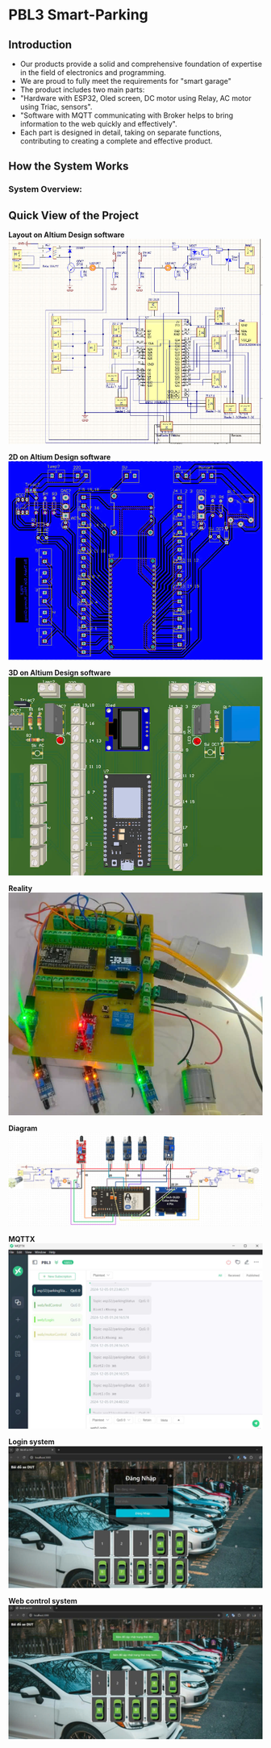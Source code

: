 # PBL3 Smart-Parking

## Introduction
- Our products provide a solid and comprehensive foundation of expertise in the field of electronics and programming.
- We are proud to fully meet the requirements for "smart garage"
- The product includes two main parts:
- "Hardware with ESP32, Oled screen, DC motor using Relay, AC motor using Triac, sensors".
- "Software with MQTT communicating with Broker helps to bring information to the web quickly and effectively".
- Each part is designed in detail, taking on separate functions, contributing to creating a complete and effective product.
## How the System Works
### System Overview:

## Quick View of the Project

**Layout on Altium Design software**
![image](Media/a.jpg)

**2D on Altium Design software**
![image](Media/b.jpg)

**3D on Altium Design software**
![image](Media/c.jpg)

**Reality**
![image](Media/8.jpg)

**Diagram**
![image](Media/7.jpg)

**MQTTX**
![image](Media/9.jpg)

**Login system**
![image](Media/10.jpg)

**Web control system**
![image](Media/100.jpg)
